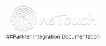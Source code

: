 <p align="center">
  <img src="https://raw.githubusercontent.com/heathmont/slate/master/source/images/logo.png" alt="Onetouch: Partner service integration" width="226">
  <br>
  ##Partner Integration Documentation
</p>